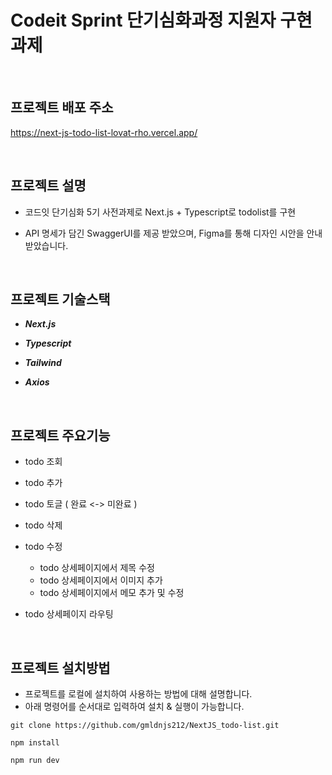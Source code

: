 # Codeit Sprint 단기심화과정 지원자 구현과제

<br/>

## 프로젝트 배포 주소

https://next-js-todo-list-lovat-rho.vercel.app/

<br/>

## 프로젝트 설명

- 코드잇 단기심화 5기 사전과제로 Next.js + Typescript로 todolist를 구현
- API 명세가 담긴 SwaggerUI를 제공 받았으며, Figma를 통해 디자인 시안을 안내받았습니다.

  <br/>

## 프로젝트 기술스택

- **_Next.js_**
- **_Typescript_**
- **_Tailwind_**
- **_Axios_**

  <br/>

## 프로젝트 주요기능

- todo 조회
- todo 추가
- todo 토글 ( 완료 <-> 미완료 )
- todo 삭제
- todo 수정
  - todo 상세페이지에서 제목 수정
  - todo 상세페이지에서 이미지 추가
  - todo 상세페이지에서 메모 추가 및 수정
- todo 상세페이지 라우팅

  <br/>

## 프로젝트 설치방법

- 프로젝트를 로컬에 설치하여 사용하는 방법에 대해 설명합니다.
- 아래 명령어를 순서대로 입력하여 설치 & 실행이 가능합니다.

```
git clone https://github.com/gmldnjs212/NextJS_todo-list.git
```

```
npm install
```

```
npm run dev
```

  <br/>
